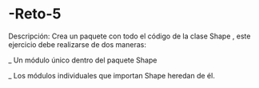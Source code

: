 # -Reto-5
Descripción: Crea un paquete con todo el código de la clase Shape , este ejercicio debe realizarse de dos maneras:

_ Un módulo único dentro del paquete Shape  

_ Los módulos individuales que importan Shape heredan de él.
